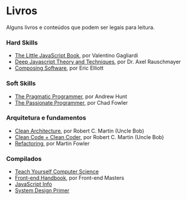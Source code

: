 # Livros
Alguns livros e conteúdos que podem ser legais para leitura.

### Hard Skills
- [The Little JavaScript Book](https://leanpub.com/little-javascript/), por Valentino Gagliardi
- [Deep Javascript Theory and Techniques](https://exploringjs.com/deep-js/), por Dr. Axel Rauschmayer
- [Composing Software](https://leanpub.com/composingsoftware), por Eric Elliott

### Soft Skills
- [The Pragmatic Programmer](https://www.amazon.com.br/Pragmatic-Programmer-Journeyman-Master/dp/020161622X), por Andrew Hunt
- [The Passionate Programmer](https://www.amazon.com.br/Passionate-Programmer-Remarkable-Development-Pragmatic-ebook/dp/B00AYQNR5U), por Chad Fowler

### Arquitetura e fundamentos
- [Clean Architecture](https://www.amazon.com.br/Clean-Architecture-Craftsmans-Software-Structure/dp/0134494164/ref=pd_lpo_14_t_2/140-8222808-8166920?_encoding=UTF8&pd_rd_i=0134494164&pd_rd_r=5618d494-8914-4e54-9adb-e7c140ec9487&pd_rd_w=bUtLv&pd_rd_wg=EYh23&pf_rd_p=e7e26e7d-6256-4aae-92f9-7ffa337ed626&pf_rd_r=A4ATSXW4A9XQ0Z0D9NAN&psc=1&refRID=A4ATSXW4A9XQ0Z0D9NAN), por Robert C. Martin (Uncle Bob)
- [Clean Code + Clean Coder](https://www.amazon.com.br/Robert-Martin-Clean-Collection-English-ebook/dp/B00666M59G/ref=sr_1_5?__mk_pt_BR=%C3%85M%C3%85%C5%BD%C3%95%C3%91&dchild=1&keywords=clean+coder&qid=1594834539&s=books&sr=1-5), por Robert C. Martin (Uncle Bob)
- [Refactoring](https://www.amazon.com.br/Refactoring-Improving-Design-Existing-Code/dp/0134757599/ref=pd_lpo_14_t_1/140-8222808-8166920?_encoding=UTF8&pd_rd_i=0134757599&pd_rd_r=5618d494-8914-4e54-9adb-e7c140ec9487&pd_rd_w=bUtLv&pd_rd_wg=EYh23&pf_rd_p=e7e26e7d-6256-4aae-92f9-7ffa337ed626&pf_rd_r=A4ATSXW4A9XQ0Z0D9NAN&psc=1&refRID=A4ATSXW4A9XQ0Z0D9NAN), por Martin Fowler

### Compilados
- [Teach Yourself Computer Science](https://teachyourselfcs.com/)
- [Front-end Handbook](https://frontendmasters.com/books/front-end-handbook/2018/), por Front-end Masters
- [JavaScript Info](https://javascript.info/ebook)
- [System Design Primer](https://github.com/donnemartin/system-design-primer)